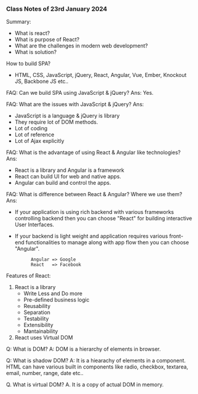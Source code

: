 ### Class Notes of 23rd January 2024

Summary:

- What is react?
- What is purpose of React?
- What are the challenges in modern web development?
- What is solution?

How to build SPA?

- HTML, CSS, JavaScript, jQuery, React, Angular, Vue, Ember, Knockout JS, Backbone JS etc..

FAQ: Can we build SPA using JavaScript & jQuery?
Ans: Yes.

FAQ: What are the issues with JavaScript & jQuery?
Ans:

- JavaScript is a language & jQuery is library
- They require lot of DOM methods.
- Lot of coding
- Lot of reference
- Lot of Ajax explicitly

FAQ: What is the advantage of using React & Angular like technologies?
Ans:

- React is a library and Angular is a framework
- React can build UI for web and native apps.
- Angular can build and control the apps.

FAQ: What is difference between React & Angular? Where we use them?
Ans:

- If your application is using rich backend with various frameworks controlling backend then you can choose "React" for building interactive User Interfaces.

- If your backend is light weight and application requires various front-end functionalities to manage along with app flow then you can choose "Angular".

      		Angular	=> Google
      		React	=> Facebook

Features of React:

1. React is a library
   - Write Less and Do more
   - Pre-defined business logic
   - Reusability
   - Separation
   - Testability
   - Extensibility
   - Mantainability
2. React uses Virtual DOM

Q: What is DOM?
A: DOM is a hierarchy of elements in browser.

Q: What is shadow DOM?
A: It is a hiearachy of elements in a component. HTML can have various built in components like radio, checkbox, textarea, email, number, range, date etc..

Q. What is virtual DOM?
A. It is a copy of actual DOM in memory.

